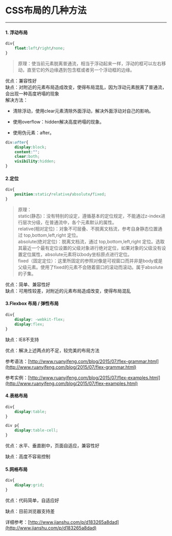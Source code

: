 # CSS布局的几种方法

---

#### 1. 浮动布局

```css
div{
    float:left/right/none;
}
```

> 原理：使当前元素脱离普通流，相当于浮动起来一样，浮动的框可以左右移动，直至它的外边缘遇到包含框或者另一个浮动框的边缘。

优点：兼容性好  
缺点：对附近的元素布局造成改变，使得布局混乱，因为浮动元素脱离了普通流，会出现一种高度坍塌的现象  
解决方法：

* 清除浮动，使用clear元素清除外面浮动，解决外面浮动对自己的影响。

* 使用overflow：hidden解决高度坍塌的现象。

* 使用伪元素：after。

```css
div:after{
    display:block;
    content:"";
    clear:both;
    visibility:hidden;
}
```

#### 2.定位

```css
div{
    position:static/relative/absolute/fixed;
}
```

> 原理：  
> static\(静态\)：没有特别的设定，遵循基本的定位规定，不能通过z-index进行层次分级，在普通流中，各个元素默认的属性。  
> relative\(相对定位\)：对象不可层叠、不脱离文档流，参考自身静态位置通过 top,bottom,left,right 定位。  
> absolute\(绝对定位\)：脱离文档流，通过 top,bottom,left,right 定位。选取其最近一个最有定位设置的父级对象进行绝对定位，如果对象的父级没有设置定位属性，absolute元素将以body坐标原点进行定位。  
> fixed（固定定位）：这里所固定的参照对像是可视窗口而并非是body或是父级元素。使用了fixed的元素不会随着窗口的滚动而滚动。属于absolute的子集。

优点：简单、兼容性好  
缺点：可用性较差，对附近的元素布局造成改变，使得布局混乱

#### 3.Flexbox 布局 / 弹性布局

```css
div{
    display: -webkit-flex;
    display:flex;    
}
```

缺点：IE8不支持

优点：解决上述两点的不足，较完美的布局方法

参考语法：[http://www.ruanyifeng.com/blog/2015/07/flex-grammar.html](http://www.ruanyifeng.com/blog/2015/07/flex-grammar.html)

参考实例：[http://www.ruanyifeng.com/blog/2015/07/flex-examples.html](http://www.ruanyifeng.com/blog/2015/07/flex-examples.html)

#### 4.表格布局

```css
div{
    display:table;
}

div p{
    display:table-cell;
}
```

优点：水平、垂直剧中，页面自适应，兼容性好

缺点：高度不容易控制

#### 5.网格布局

```css
div{
    display:grid;
}
```

优点：代码简单，自适应好

缺点：目前浏览器支持差

详细参考：[http://www.jianshu.com/p/d183265a8dad](http://www.jianshu.com/p/d183265a8dad)

